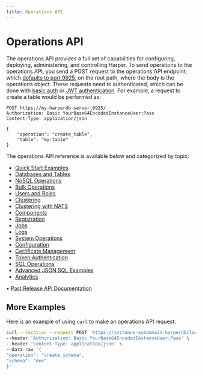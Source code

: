 ```yaml
---
title: Operations API
---
```


# Operations API

The operations API provides a full set of capabilities for configuring, deploying, administering, and controlling Harper. To send operations to the operations API, you send a POST request to the operations API endpoint, which [defaults to port 9925](../../deployments/configuration#operationsapi), on the root path, where the body is the operations object. These requests need to authenticated, which can be done with [basic auth](../security/basic-auth) or [JWT authentication](../security/jwt-auth). For example, a request to create a table would be performed as:

```http
POST https://my-harperdb-server:9925/
Authorization: Basic YourBase64EncodedInstanceUser:Pass
Content-Type: application/json

{
    "operation": "create_table",
    "table": "my-table"
}
```

The operations API reference is available below and categorized by topic:

* [Quick Start Examples](quickstart-examples)
* [Databases and Tables](databases-and-tables)
* [NoSQL Operations](nosql-operations)
* [Bulk Operations](bulk-operations)
* [Users and Roles](users-and-roles)
* [Clustering](clustering)
* [Clustering with NATS](clustering-nats)
* [Components](components)
* [Registration](registration)
* [Jobs](jobs)
* [Logs](logs)
* [System Operations](system-operations)
* [Configuration](configuration)
* [Certificate Management](certificate-management)
* [Token Authentication](token-authentication)
* [SQL Operations](sql-operations)
* [Advanced JSON SQL Examples](advanced-json-sql-examples)
* [Analytics](analytics)

• [Past Release API Documentation](https://olddocs.harperdb.io)

## More Examples

Here is an example of using `curl` to make an operations API request:

```bash
curl --location --request POST 'https://instance-subdomain.harperdbcloud.com' \
--header 'Authorization: Basic YourBase64EncodedInstanceUser:Pass' \
--header 'Content-Type: application/json' \
--data-raw '{
"operation": "create_schema",
"schema": "dev"
}'
```
